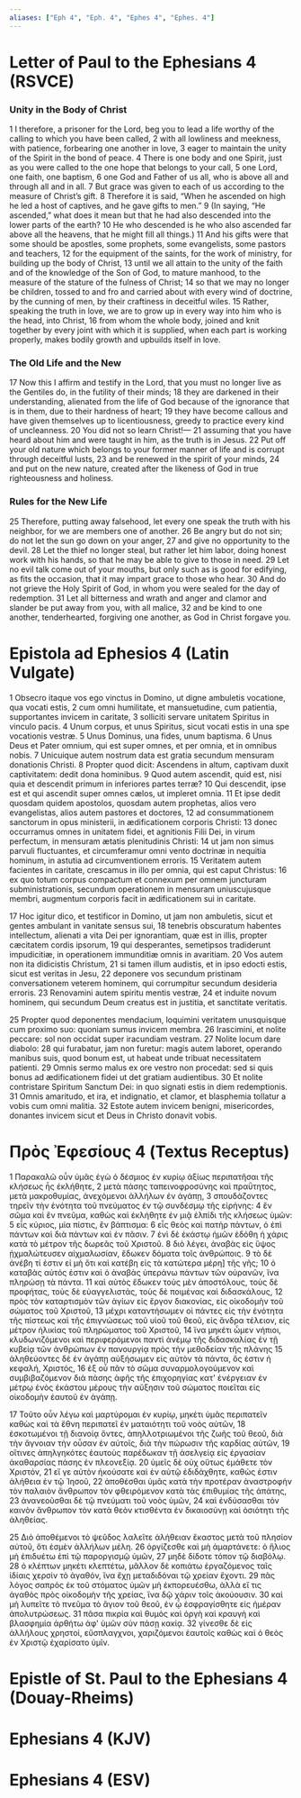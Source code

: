 ```yaml
---
aliases: ["Eph 4", "Eph. 4", "Ephes 4", "Ephes. 4"]
---
```



# Letter of Paul to the Ephesians 4 (RSVCE)

### Unity in the Body of Christ
1 I therefore, a prisoner for the Lord, beg you to lead a life worthy of the calling to which you have been called,
2 with all lowliness and meekness, with patience, forbearing one another in love,
3 eager to maintain the unity of the Spirit in the bond of peace.
4 There is one body and one Spirit, just as you were called to the one hope that belongs to your call,
5 one Lord, one faith, one baptism,
6 one God and Father of us all, who is above all and through all and in all.
7 But grace was given to each of us according to the measure of Christ’s gift.
8 Therefore it is said, “When he ascended on high he led a host of captives, and he gave gifts to men.”
9 (In saying, “He ascended,” what does it mean but that he had also descended into the lower parts of the earth?
10 He who descended is he who also ascended far above all the heavens, that he might fill all things.)
11 And his gifts were that some should be apostles, some prophets, some evangelists, some pastors and teachers,
12 for the equipment of the saints, for the work of ministry, for building up the body of Christ,
13 until we all attain to the unity of the faith and of the knowledge of the Son of God, to mature manhood, to the measure of the stature of the fulness of Christ;
14 so that we may no longer be children, tossed to and fro and carried about with every wind of doctrine, by the cunning of men, by their craftiness in deceitful wiles.
15 Rather, speaking the truth in love, we are to grow up in every way into him who is the head, into Christ,
16 from whom the whole body, joined and knit together by every joint with which it is supplied, when each part is working properly, makes bodily growth and upbuilds itself in love.
### The Old Life and the New
17 Now this I affirm and testify in the Lord, that you must no longer live as the Gentiles do, in the futility of their minds;
18 they are darkened in their understanding, alienated from the life of God because of the ignorance that is in them, due to their hardness of heart;
19 they have become callous and have given themselves up to licentiousness, greedy to practice every kind of uncleanness.
20 You did not so learn Christ!—
21 assuming that you have heard about him and were taught in him, as the truth is in Jesus.
22 Put off your old nature which belongs to your former manner of life and is corrupt through deceitful lusts,
23 and be renewed in the spirit of your minds,
24 and put on the new nature, created after the likeness of God in true righteousness and holiness.
### Rules for the New Life
25 Therefore, putting away falsehood, let every one speak the truth with his neighbor, for we are members one of another.
26 Be angry but do not sin; do not let the sun go down on your anger,
27 and give no opportunity to the devil.
28 Let the thief no longer steal, but rather let him labor, doing honest work with his hands, so that he may be able to give to those in need.
29 Let no evil talk come out of your mouths, but only such as is good for edifying, as fits the occasion, that it may impart grace to those who hear.
30 And do not grieve the Holy Spirit of God, in whom you were sealed for the day of redemption.
31 Let all bitterness and wrath and anger and clamor and slander be put away from you, with all malice,
32 and be kind to one another, tenderhearted, forgiving one another, as God in Christ forgave you.


# Epistola ad Ephesios 4 (Latin Vulgate)

1 Obsecro itaque vos ego vinctus in Domino, ut digne ambuletis vocatione, qua vocati estis,
2 cum omni humilitate, et mansuetudine, cum patientia, supportantes invicem in caritate,
3 solliciti servare unitatem Spiritus in vinculo pacis.
4 Unum corpus, et unus Spiritus, sicut vocati estis in una spe vocationis vestræ.
5 Unus Dominus, una fides, unum baptisma.
6 Unus Deus et Pater omnium, qui est super omnes, et per omnia, et in omnibus nobis.
7 Unicuique autem nostrum data est gratia secundum mensuram donationis Christi.
8 Propter quod dicit: Ascendens in altum, captivam duxit captivitatem: dedit dona hominibus.
9 Quod autem ascendit, quid est, nisi quia et descendit primum in inferiores partes terræ?
10 Qui descendit, ipse est et qui ascendit super omnes cælos, ut impleret omnia.
11 Et ipse dedit quosdam quidem apostolos, quosdam autem prophetas, alios vero evangelistas, alios autem pastores et doctores,
12 ad consummationem sanctorum in opus ministerii, in ædificationem corporis Christi:
13 donec occurramus omnes in unitatem fidei, et agnitionis Filii Dei, in virum perfectum, in mensuram ætatis plenitudinis Christi:
14 ut jam non simus parvuli fluctuantes, et circumferamur omni vento doctrinæ in nequitia hominum, in astutia ad circumventionem erroris.
15 Veritatem autem facientes in caritate, crescamus in illo per omnia, qui est caput Christus:
16 ex quo totum corpus compactum et connexum per omnem juncturam subministrationis, secundum operationem in mensuram uniuscujusque membri, augmentum corporis facit in ædificationem sui in caritate.

17 Hoc igitur dico, et testificor in Domino, ut jam non ambuletis, sicut et gentes ambulant in vanitate sensus sui,
18 tenebris obscuratum habentes intellectum, alienati a vita Dei per ignorantiam, quæ est in illis, propter cæcitatem cordis ipsorum,
19 qui desperantes, semetipsos tradiderunt impudicitiæ, in operationem immunditiæ omnis in avaritiam.
20 Vos autem non ita didicistis Christum,
21 si tamen illum audistis, et in ipso edocti estis, sicut est veritas in Jesu,
22 deponere vos secundum pristinam conversationem veterem hominem, qui corrumpitur secundum desideria erroris.
23 Renovamini autem spiritu mentis vestræ,
24 et induite novum hominem, qui secundum Deum creatus est in justitia, et sanctitate veritatis.

25 Propter quod deponentes mendacium, loquimini veritatem unusquisque cum proximo suo: quoniam sumus invicem membra.
26 Irascimini, et nolite peccare: sol non occidat super iracundiam vestram.
27 Nolite locum dare diabolo:
28 qui furabatur, jam non furetur: magis autem laboret, operando manibus suis, quod bonum est, ut habeat unde tribuat necessitatem patienti.
29 Omnis sermo malus ex ore vestro non procedat: sed si quis bonus ad ædificationem fidei ut det gratiam audientibus.
30 Et nolite contristare Spiritum Sanctum Dei: in quo signati estis in diem redemptionis.
31 Omnis amaritudo, et ira, et indignatio, et clamor, et blasphemia tollatur a vobis cum omni malitia.
32 Estote autem invicem benigni, misericordes, donantes invicem sicut et Deus in Christo donavit vobis.


# Πρὸς Ἐφεσίους 4 (Textus Receptus)

1 Παρακαλῶ οὖν ὑμᾶς ἐγὼ ὁ δέσμιος ἐν κυρίῳ ἀξίως περιπατῆσαι τῆς κλήσεως ἧς ἐκλήθητε,
2 μετὰ πάσης ταπεινοφροσύνης καὶ πραΰτητος, μετὰ μακροθυμίας, ἀνεχόμενοι ἀλλήλων ἐν ἀγάπῃ,
3 σπουδάζοντες τηρεῖν τὴν ἑνότητα τοῦ πνεύματος ἐν τῷ συνδέσμῳ τῆς εἰρήνης:
4 ἓν σῶμα καὶ ἓν πνεῦμα, καθὼς καὶ ἐκλήθητε ἐν μιᾷ ἐλπίδι τῆς κλήσεως ὑμῶν:
5 εἷς κύριος, μία πίστις, ἓν βάπτισμα:
6 εἷς θεὸς καὶ πατὴρ πάντων, ὁ ἐπὶ πάντων καὶ διὰ πάντων καὶ ἐν πᾶσιν.
7 ἑνὶ δὲ ἑκάστῳ ἡμῶν ἐδόθη ἡ χάρις κατὰ τὸ μέτρον τῆς δωρεᾶς τοῦ Χριστοῦ.
8 διὸ λέγει, ἀναβὰς εἰς ὕψος ᾐχμαλώτευσεν αἰχμαλωσίαν, ἔδωκεν δόματα τοῖς ἀνθρώποις.
9 τὸ δὲ ἀνέβη τί ἐστιν εἰ μὴ ὅτι καὶ κατέβη εἰς τὰ κατώτερα μέρη] τῆς γῆς;
10 ὁ καταβὰς αὐτός ἐστιν καὶ ὁ ἀναβὰς ὑπεράνω πάντων τῶν οὐρανῶν, ἵνα πληρώσῃ τὰ πάντα.
11 καὶ αὐτὸς ἔδωκεν τοὺς μὲν ἀποστόλους, τοὺς δὲ προφήτας, τοὺς δὲ εὐαγγελιστάς, τοὺς δὲ ποιμένας καὶ διδασκάλους,
12 πρὸς τὸν καταρτισμὸν τῶν ἁγίων εἰς ἔργον διακονίας, εἰς οἰκοδομὴν τοῦ σώματος τοῦ Χριστοῦ,
13 μέχρι καταντήσωμεν οἱ πάντες εἰς τὴν ἑνότητα τῆς πίστεως καὶ τῆς ἐπιγνώσεως τοῦ υἱοῦ τοῦ θεοῦ, εἰς ἄνδρα τέλειον, εἰς μέτρον ἡλικίας τοῦ πληρώματος τοῦ Χριστοῦ,
14 ἵνα μηκέτι ὦμεν νήπιοι, κλυδωνιζόμενοι καὶ περιφερόμενοι παντὶ ἀνέμῳ τῆς διδασκαλίας ἐν τῇ κυβείᾳ τῶν ἀνθρώπων ἐν πανουργίᾳ πρὸς τὴν μεθοδείαν τῆς πλάνης
15 ἀληθεύοντες δὲ ἐν ἀγάπῃ αὐξήσωμεν εἰς αὐτὸν τὰ πάντα, ὅς ἐστιν ἡ κεφαλή, Χριστός,
16 ἐξ οὗ πᾶν τὸ σῶμα συναρμολογούμενον καὶ συμβιβαζόμενον διὰ πάσης ἁφῆς τῆς ἐπιχορηγίας κατ' ἐνέργειαν ἐν μέτρῳ ἑνὸς ἑκάστου μέρους τὴν αὔξησιν τοῦ σώματος ποιεῖται εἰς οἰκοδομὴν ἑαυτοῦ ἐν ἀγάπῃ.

17 Τοῦτο οὖν λέγω καὶ μαρτύρομαι ἐν κυρίῳ, μηκέτι ὑμᾶς περιπατεῖν καθὼς καὶ τὰ ἔθνη περιπατεῖ ἐν ματαιότητι τοῦ νοὸς αὐτῶν,
18 ἐσκοτωμένοι τῇ διανοίᾳ ὄντες, ἀπηλλοτριωμένοι τῆς ζωῆς τοῦ θεοῦ, διὰ τὴν ἄγνοιαν τὴν οὖσαν ἐν αὐτοῖς, διὰ τὴν πώρωσιν τῆς καρδίας αὐτῶν,
19 οἵτινες ἀπηλγηκότες ἑαυτοὺς παρέδωκαν τῇ ἀσελγείᾳ εἰς ἐργασίαν ἀκαθαρσίας πάσης ἐν πλεονεξίᾳ.
20 ὑμεῖς δὲ οὐχ οὕτως ἐμάθετε τὸν Χριστόν,
21 εἴ γε αὐτὸν ἠκούσατε καὶ ἐν αὐτῷ ἐδιδάχθητε, καθώς ἐστιν ἀλήθεια ἐν τῷ Ἰησοῦ,
22 ἀποθέσθαι ὑμᾶς κατὰ τὴν προτέραν ἀναστροφὴν τὸν παλαιὸν ἄνθρωπον τὸν φθειρόμενον κατὰ τὰς ἐπιθυμίας τῆς ἀπάτης,
23 ἀνανεοῦσθαι δὲ τῷ πνεύματι τοῦ νοὸς ὑμῶν,
24 καὶ ἐνδύσασθαι τὸν καινὸν ἄνθρωπον τὸν κατὰ θεὸν κτισθέντα ἐν δικαιοσύνῃ καὶ ὁσιότητι τῆς ἀληθείας.

25 Διὸ ἀποθέμενοι τὸ ψεῦδος λαλεῖτε ἀλήθειαν ἕκαστος μετὰ τοῦ πλησίον αὐτοῦ, ὅτι ἐσμὲν ἀλλήλων μέλη.
26 ὀργίζεσθε καὶ μὴ ἁμαρτάνετε: ὁ ἥλιος μὴ ἐπιδυέτω ἐπὶ τῷ παροργισμῷ ὑμῶν,
27 μηδὲ δίδοτε τόπον τῷ διαβόλῳ.
28 ὁ κλέπτων μηκέτι κλεπτέτω, μᾶλλον δὲ κοπιάτω ἐργαζόμενος ταῖς ἰδίαις χερσὶν τὸ ἀγαθόν, ἵνα ἔχῃ μεταδιδόναι τῷ χρείαν ἔχοντι.
29 πᾶς λόγος σαπρὸς ἐκ τοῦ στόματος ὑμῶν μὴ ἐκπορευέσθω, ἀλλὰ εἴ τις ἀγαθὸς πρὸς οἰκοδομὴν τῆς χρείας, ἵνα δῷ χάριν τοῖς ἀκούουσιν.
30 καὶ μὴ λυπεῖτε τὸ πνεῦμα τὸ ἅγιον τοῦ θεοῦ, ἐν ᾧ ἐσφραγίσθητε εἰς ἡμέραν ἀπολυτρώσεως.
31 πᾶσα πικρία καὶ θυμὸς καὶ ὀργὴ καὶ κραυγὴ καὶ βλασφημία ἀρθήτω ἀφ' ὑμῶν σὺν πάσῃ κακίᾳ.
32 γίνεσθε δὲ εἰς ἀλλήλους χρηστοί, εὔσπλαγχνοι, χαριζόμενοι ἑαυτοῖς καθὼς καὶ ὁ θεὸς ἐν Χριστῷ ἐχαρίσατο ὑμῖν.


# Epistle of St. Paul to the Ephesians 4 (Douay-Rheims)


# Ephesians 4 (KJV)


# Ephesians 4 (ESV)

